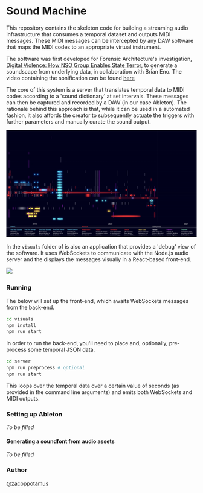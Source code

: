 # Sound Machine

This repository contains the skeleton code for building a streaming audio infrastructure that consumes a temporal dataset and outputs MIDI messages. These MIDI messages can be intercepted by any DAW software that maps the MIDI codes to an appropriate virtual instrument.

The software was first developed for Forensic Architecture's investigation, [Digital Violence: How NSO Group Enables State Terror](https://forensic-architecture.org/investigation/digital-violence-how-the-nso-group-enables-state-terror), to generate a soundscape from underlying data, in collaboration with Brian Eno. The video containing the sonification can be found [here](https://vimeo.com/563641014)

The core of this system is a server that translates temporal data to MIDI codes according to a 'sound dictionary' at set intervals. These messages can then be captured and recorded by a DAW (in our case Ableton). The rationale behind this approach is that, while it can be used in a automated fashion, it also affords the creator to subsequently actuate the triggers with further parameters and manually curate the sound output.

![](docs/assets/img/001.png)

In the `visuals` folder of is also an application that provides a 'debug' view of the software. It uses WebSockets to communicate with the Node.js audio server and the displays the messages visually in a React-based front-end.

![](https://fa-public-assets.fra1.cdn.digitaloceanspaces.com/DigitalViolence/soundmachine_debug.gif)

### Running

The below will set up the front-end, which awaits WebSockets messages from the back-end.

```sh
cd visuals
npm install
npm run start
```

In order to run the back-end, you'll need to place and, optionally, pre-process some temporal JSON data.

```sh
cd server
npm run preprocess # optional
npm run start
```

This loops over the temporal data over a certain value of seconds (as provided in the command line arguments) and emits both WebSockets and MIDI outputs.


### Setting up Ableton
*To be filled*

#### Generating a soundfont from audio assets
*To be filled*

### Author
[@zacoppotamus](https://github.com/zacoppotamus)